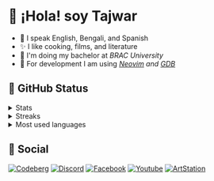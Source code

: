 # 👋 ¡Hola! soy Tajwar

- 💛 I speak English, Bengali, and Spanish
- ✨ I like cooking, films, and literature
- 🐝 I'm doing my bachelor at *BRAC University*
- 🦖 For development I am using *[Neovim](https://neovim.io/) and [GDB](https://www.sourceware.org/gdb/)*

## 🌿 GitHub Status

<details>
  <summary>Stats</summary>
  <img align="top" src="https://github-readme-stats.vercel.app/api?username=tktajwar&show_icons=true&theme=dark"/>
</details>
<details>
  <summary>Streaks</summary>
  <img align="top" src="https://streak-stats.demolab.com?user=tktajwar&theme=dark"/>
</details>
<details>
  <summary>Most used languages</summary>
  <img align="top" src="https://github-readme-stats.vercel.app/api/top-langs/?username=tktajwar&layout=donut&theme=dark"/>
</details>

## 🦒 Social

[![Codeberg](https://img.shields.io/badge/%40tktajwar-white?logo=codeberg)](https://codeberg.org/tktajwar) [![Discord](https://img.shields.io/badge/%40tktajwar-36393e?logo=discord)](https://discord.com/users/626968770807726081) [![Facebook](https://img.shields.io/badge/Takey%20Tajwar-3b5998?logo=facebook)](https://www.facebook.com/tktajwar) [![Youtube](https://img.shields.io/badge/Takey%20Tajwar-cc181e?logo=youtube)](https://www.youtube.com/@tktajwar) [![ArtStation](https://img.shields.io/badge/Tajwar-121109?logo=artstation)](https://www.artstation.com/tajwar)

